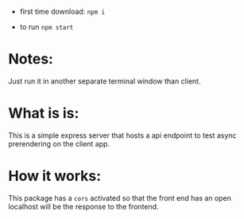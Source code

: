 - first time download:
`npm i`

- to run
`npm start`

# Notes:
Just run it in another separate terminal window than client.

# What is is:

This is a simple express server that hosts a api endpoint to test async
prerendering on the client app.

# How it works:

This package has a `cors` activated so that the front end has an open localhost
will be the response to the frontend.  

